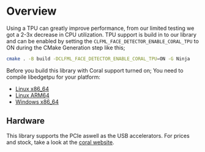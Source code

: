 # Overview

Using a TPU can greatly improve performance, from our limited testing we got a 2-3x decrease in CPU utilization. TPU support is build in to our library and can be enabled by setting the `CLFML_FACE_DETECTOR_ENABLE_CORAL_TPU` to ON during the CMake Generation step like this;

```bash
cmake . -B build -DCLFML_FACE_DETECTOR_ENABLE_CORAL_TPU=ON -G Ninja
```

Before you build this library with Coral support turned on; You need to compile libedgetpu for your platform:

- [Linux x86_64](using_a_tpu_on_x86_64_linux.md)
- [Linux ARM64](using_a_tpu_on_arm64_linux.md)
- [Windows x86_64](using_a_tpu_on_x86_64_windows.md)

## Hardware

This library supports the PCIe aswell as the USB accelerators. For prices and stock, take a look at the [coral website](https://coral.ai/).

